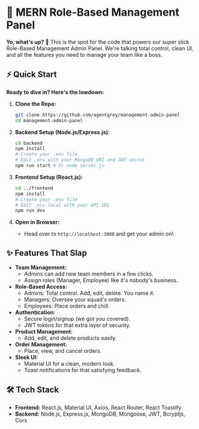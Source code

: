 # 🚀 MERN Role-Based Management Panel

**Yo, what's up?** 👋 This is the spot for the code that powers our super slick Role-Based Management Admin Panel. We're talking total control, clean UI, and all the features you need to manage your team like a boss.

## ⚡️ Quick Start

**Ready to dive in? Here's the lowdown:**

1.  **Clone the Repo:**
    ```bash
    git clone https://github.com/agentgrey/management-admin-panel
    cd management-admin-panel
    ```

2.  **Backend Setup (Node.js/Express.js):**
    ```bash
    cd backend
    npm install
    # Create your .env file
    # Edit .env with your MongoDB URI and JWT secret
    npm run start # Or node server.js
    ```

3.  **Frontend Setup (React.js):**
    ```bash
    cd ../frontend
    npm install
    # Create your .env file
    # Edit .env.local with your API URL
    npm run dev
    ```

4.  **Open in Browser:**
    * Head over to `http://localhost:3000` and get your admin on!

## ✨ Features That Slap

* **Team Management:**
    * Admins can add new team members in a few clicks.
    * Assign roles (Manager, Employee) like it's nobody's business.
* **Role-Based Access:**
    * Admins: Total control. Add, edit, delete. You name it.
    * Managers: Oversee your squad's orders.
    * Employees: Place orders and chill.
* **Authentication:**
    * Secure login/signup (we got you covered).
    * JWT tokens for that extra layer of security.
* **Product Management:**
    * Add, edit, and delete products easily.
* **Order Management:**
    * Place, view, and cancel orders.
* **Sleek UI:**
    * Material UI for a clean, modern look.
    * Toast notifications for that satisfying feedback.

## 🛠️ Tech Stack

* **Frontend:** React.js, Material UI, Axios, React Router, React Toastify
* **Backend:** Node.js, Express.js, MongoDB, Mongoose, JWT, Bcryptjs, Cors

